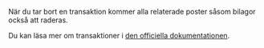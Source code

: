 När du tar bort en transaktion kommer alla relaterade poster såsom bilagor också att raderas.

Du kan läsa mer om transaktioner i [den officiella dokumentationen](https://docs.firefly-iii.org/concepts/transactions).